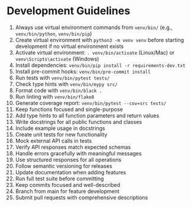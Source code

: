 # Development Guidelines

1. Always use virtual environment commands from `venv/bin/` (e.g., `venv/bin/python`, `venv/bin/pip`)
2. Create virtual environment with `python3 -m venv venv` before starting development if no virtual environment exists
3. Activate virtual environment: `. venv/bin/activate` (Linux/Mac) or `venv\Scripts\activate` (Windows)
4. Install dependencies: `venv/bin/pip install -r requirements-dev.txt`
5. Install pre-commit hooks: `venv/bin/pre-commit install`
6. Run tests with `venv/bin/pytest tests/`
7. Check type hints with `venv/bin/mypy src/`
8. Format code with `venv/bin/black .`
9. Run linting with `venv/bin/flake8`
10. Generate coverage report: `venv/bin/pytest --cov=src tests/`
11. Keep functions focused and single-purpose
12. Add type hints to all function parameters and return values
13. Write docstrings for all public functions and classes
14. Include example usage in docstrings
15. Create unit tests for new functionality
16. Mock external API calls in tests
17. Verify API responses match expected schemas
18. Handle errors gracefully with meaningful messages
19. Use structured responses for all operations
20. Follow semantic versioning for releases
21. Update documentation when adding features
22. Run full test suite before committing
23. Keep commits focused and well-described
24. Branch from main for feature development
25. Submit pull requests with comprehensive descriptions
